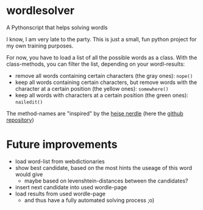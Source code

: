 # wordlesolver
A Pythonscript that helps solving wordls

I know, I am very late to the party.
This is just a small, fun python project for my own training purposes.

For now, you have to load a list of all the possible words as a class.
With the class-methods, you can filter the list, depending on your wordl-results:
- remove all words containing certain characters (the gray ones): `nope()`
- keep all words containing certain characters, but remove words with the character at a certain position (the yellow ones): `somewhere()`
- keep all words with characters at a certain position (the green ones): `nailedit()`

The method-names are "inspired" by the [heise nerdle](https://nerdle.pinae.net/) (here the [github repository](https://github.com/pinae/Nerdle))

# Future improvements

- load word-list from webdictionaries
- show best candidate, based on the most hints the useage of this word would give
  - maybe based on levenshtein-distances between the candidates?
- insert next candidate into used wordle-page
- load results from used wordle-page
  - and thus have a fully automated solving process ;o) 
